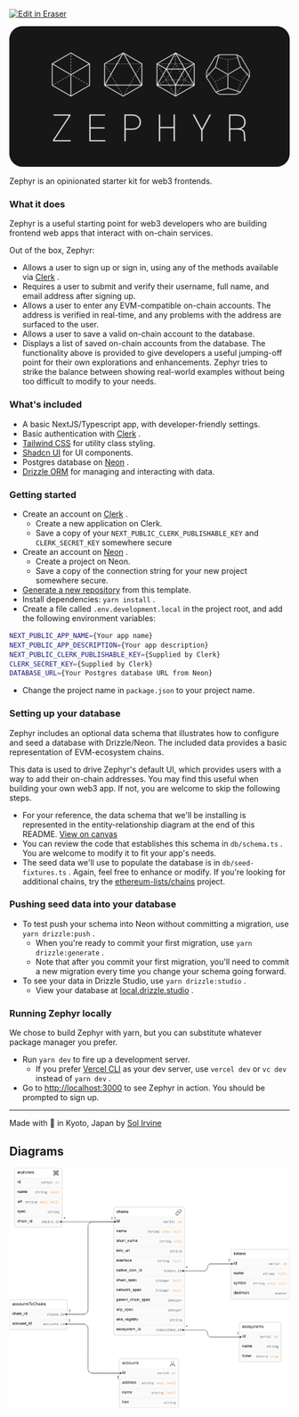 <p><a target="_blank" href="https://app.eraser.io/workspace/oRI3IcQibkaiElPYiQDX" id="edit-in-eraser-github-link"><img alt="Edit in Eraser" src="https://firebasestorage.googleapis.com/v0/b/second-petal-295822.appspot.com/o/images%2Fgithub%2FOpen%20in%20Eraser.svg?alt=media&amp;token=968381c8-a7e7-472a-8ed6-4a6626da5501"></a></p>

![zephyr-preview-vertical-dark.png](/.eraser/oRI3IcQibkaiElPYiQDX___knmznxcVUle1acNTsBPNYFQoztI3___0TyjJ56PsmtrAZEZnwo_M.png "zephyr-preview-vertical-dark.png")

Zephyr is an opinionated starter kit for web3 frontends. 

### What it does
Zephyr is a useful starting point for web3 developers who are building frontend web apps that interact with on-chain services. 

Out of the box, Zephyr:

- Allows a user to sign up or sign in, using any of the methods available via [﻿Clerk](https://clerk.com/docs) .
- Requires a user to submit and verify their username, full name, and email address after signing up.
- Allows a user to enter any EVM-compatible on-chain accounts. The address is verified in real-time, and any problems with the address are surfaced to the user.
- Allows a user to save a valid on-chain account to the database.
- Displays a list of saved on-chain accounts from the database.
The functionality above is provided to give developers a useful jumping-off point for their own explorations and enhancements. Zephyr tries to strike the balance between showing real-world examples without being too difficult to modify to your needs.
### What's included
- A basic NextJS/Typescript app, with developer-friendly settings.
- Basic authentication with [﻿Clerk](https://clerk.com/docs) .
- [﻿Tailwind CSS](https://tailwindcss.com/)  for utility class styling.
- [﻿Shadcn UI](https://ui.shadcn.com/)  for UI components.
- Postgres database on [﻿Neon](https://neon.tech/) .
- [﻿Drizzle ORM](https://orm.drizzle.team/)  for managing and interacting with data.
### Getting started
- Create an account on [﻿Clerk](https://clerk.com/docs) .
    - Create a new application on Clerk.
    - Save a copy of your `NEXT_PUBLIC_CLERK_PUBLISHABLE_KEY`  and `CLERK_SECRET_KEY`  somewhere secure
- Create an account on [﻿Neon](https://neon.tech/) .
    - Create a project on Neon.
    - Save a copy of the connection string for your new project somewhere secure.
- [﻿Generate a new repository](https://docs.github.com/en/repositories/creating-and-managing-repositories/creating-a-repository-from-a-template)  from this template.
- Install dependencies: `yarn install` .
- Create a file called `.env.development.local`  in the project root, and add the following environment variables:
```bash
NEXT_PUBLIC_APP_NAME={Your app name}
NEXT_PUBLIC_APP_DESCRIPTION={Your app description}
NEXT_PUBLIC_CLERK_PUBLISHABLE_KEY={Supplied by Clerk}
CLERK_SECRET_KEY={Supplied by Clerk}
DATABASE_URL={Your Postgres database URL from Neon}
```
- Change the project name in `package.json`  to your project name.
### Setting up your database
Zephyr includes an optional data schema that illustrates how to configure and seed a database with Drizzle/Neon. The included data provides a basic representation of EVM-ecosystem chains. 

This data is used to drive Zephyr's default UI, which provides users with a way to add their on-chain addresses. You may find this useful when building your own web3 app. If not, you are welcome to skip the following steps.

- For your reference, the data schema that we'll be installing is represented in the entity-relationship diagram at the end of this README. [﻿View on canvas](https://app.eraser.io/workspace/oRI3IcQibkaiElPYiQDX?elements=AqBdJp_5XgMUeEa37uVIFQ)  
- You can review the code that establishes this schema in `db/schema.ts`  . You are welcome to modify it to fit your app's needs.
- The seed data we'll use to populate the database is in `db/seed-fixtures.ts`  . Again, feel free to enhance or modify. If you're looking for additional chains, try the [﻿ethereum-lists/chains](https://github.com/ethereum-lists/chains)  project.
### Pushing seed data into your database
- To test push your schema into Neon without committing a migration, use `yarn drizzle:push` .
    - When you're ready to commit your first migration, use `yarn drizzle:generate` . 
    - Note that after you commit your first migration, you'll need to commit a new migration every time you change your schema going forward.
- To see your data in Drizzle Studio, use `yarn drizzle:studio` . 
    - View your database at [﻿local.drizzle.studio](https://local.drizzle.studio/) .
### Running Zephyr locally
We chose to build Zephyr with yarn, but you can substitute whatever package manager you prefer. 

- Run `yarn dev`  to fire up a development server.
    - If you prefer [﻿Vercel CLI](https://vercel.com/docs/cli)  as your dev server, use `vercel dev`  or `vc dev`  instead of `yarn dev`  .
- Go to [﻿http://localhost:3000](http://localhost:3000/)  to see Zephyr in action. You should be prompted to sign up.


---

Made with 🖤 in Kyoto, Japan by [﻿Sol Irvine](https://www.zenzen.io/sol) 


<!-- eraser-additional-content -->
## Diagrams
<!-- eraser-additional-files -->
<a href="/README-entity-relationship-1.eraserdiagram" data-element-id="g5UqCZTr5Kc3Is-Id_vZp"><img src="/.eraser/oRI3IcQibkaiElPYiQDX___knmznxcVUle1acNTsBPNYFQoztI3___---diagram----07934b1a7e5c81e5b75fc6e7865c6258.png" alt="" data-element-id="g5UqCZTr5Kc3Is-Id_vZp" /></a>
<!-- end-eraser-additional-files -->
<!-- end-eraser-additional-content -->
<!--- Eraser file: https://app.eraser.io/workspace/oRI3IcQibkaiElPYiQDX --->